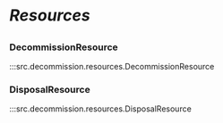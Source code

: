 # ***Resources***

##

### DecommissionResource
:::src.decommission.resources.DecommissionResource

### DisposalResource
:::src.decommission.resources.DisposalResource
